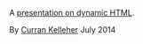 A [presentation on dynamic HTML](http://curran.github.io/screencasts/introToDynamicHTML/examples/viewer/index.html#/1).


By [Curran Kelleher](https://github.com/curran/portfolio) July 2014

